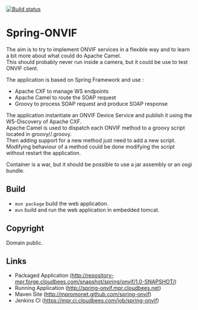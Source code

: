 [![Build status](https://travis-ci.org/mpromonet/spring-onvif.svg)](https://travis-ci.org/mpromonet/spring-onvif)

Spring-ONVIF
========
The aim is to try to implement ONVIF services in a flexible way and to learn a bit more about what could do Apache Camel.  
This should probably never run inside a camera, but it could be use to test ONVIF client.  

The application is based on Spring Framework and use :
- Apache CXF to manage WS endpoints
- Apache Camel to route the SOAP request
- Groovy to process SOAP request and produce SOAP response

The application instantiate an ONVIF Device Service and publish it using the WS-Discovery of Apache CXF.  
Apache Camel is used to dispatch each ONVIF method to a groovy script located in groovy/<serviceName>/<methodName>.groovy.  
Then adding support for a new method just need to add a new script. Modifying behaviour of a method could be done modifying the script without restart the application.   

Container is a war, but it should be possible to use a jar assembly or an osgi bundle.

Build
--------
- `mvn package` build the web application.
- `mvn` build and run the web application in embedded tomcat.

Copyright
------------
Domain public.

Links
------------
- Packaged Application (http://repository-mpr.forge.cloudbees.com/snapshot/spring/onvif/1.0-SNAPSHOT/)
- Running Application (http://spring-onvif.mpr.cloudbees.net)
- Maven Site (http://mpromonet.github.com/spring-onvif)
- Jenkins CI (https://mpr.ci.cloudbees.com/job/spring-onvif)
